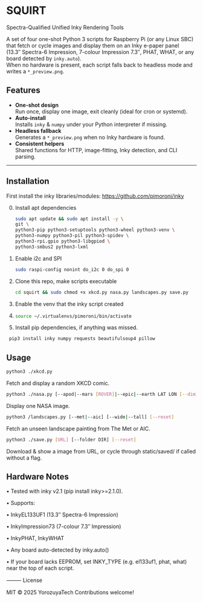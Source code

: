 # SQUIRT  
Spectra-Qualified Unified Inky Rendering Tools

A set of four one-shot Python 3 scripts for Raspberry Pi (or any Linux SBC)  
that fetch or cycle images and display them on an Inky e-paper panel  
(13.3″ Spectra-6 Impression, 7-colour Impression 7.3″, PHAT, WHAT, or any board detected by `inky.auto`).  
When no hardware is present, each script falls back to headless mode and writes a `*_preview.png`.

## Features

- **One-shot design**  
  Run once, display one image, exit cleanly (ideal for cron or systemd).
- **Auto-install**  
  Installs `inky` & `numpy` under your Python interpreter if missing.
- **Headless fallback**  
  Generates a `*_preview.png` when no Inky hardware is found.
- **Consistent helpers**  
  Shared functions for HTTP, image-fitting, Inky detection, and CLI parsing.

---

## Installation

First install the inky libraries/modules: https://github.com/pimoroni/inky


0. Install apt dependencies
   ```bash
   sudo apt update && sudo apt install -y \
   git \
   python3-pip python3-setuptools python3-wheel python3-venv \
   python3-numpy python3-pil python3-spidev \
   python3-rpi.gpio python3-libgpiod \
   python3-smbus2 python3-lxml
2. Enable i2c and SPI
   ```bash
   sudo raspi-config nonint do_i2c 0 do_spi 0

4. Clone this repo, make scripts executable
   ```bash
   cd squirt && sudo chmod +x xkcd.py nasa.py landscapes.py save.py

6. Enable the venv that the inky script created
7. ```bash
   source ~/.virtualenvs/pimoroni/bin/activate
8. Install pip dependencies, if anything was missed. 
  ```bash
   pip3 install inky numpy requests beautifulsoup4 pillow

```


Usage
-
   ```bash
   python3 ./xkcd.py
```
Fetch and display a random XKCD comic.
   ```bash
   python3 ./nasa.py [--apod|--mars [ROVER]|--epic|--earth LAT LON [--dim]|--search "QUERY"] [--key API_KEY]
   ```
Display one NASA image.
   ```bash
   python3 /landscapes.py [--met|--aic] [--wide|--tall] [--reset]
   ```
Fetch an unseen landscape painting from The Met or AIC.
   ```bash	
   python3 ./save.py [URL] [--folder DIR] [--reset]
```
Download & show a image from URL, or cycle through static/saved/ if called without a flag.

Hardware Notes
-
•	Tested with inky v2.1 (pip install inky>=2.1.0).
 
•	Supports:
 
•	InkyEL133UF1 (13.3″ Spectra-6 Impression)
 
•	InkyImpression73 (7-colour 7.3″ Impression)
 
•	InkyPHAT, InkyWHAT
 
•	Any board auto-detected by inky.auto()
 
•	If your board lacks EEPROM, set INKY_TYPE (e.g. el133uf1, phat, what) near the top of each script.

⸻
License

MIT © 2025 YorozuyaTech
Contributions welcome!


